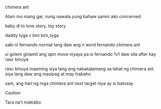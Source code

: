 chimera ant

Alam mo mang gar, nung nawala yung bahaw samin ako concerned

baby di to love story, toy story

daddy tyga x bini
bini_tyga

sabi ni fernando normal lang daw ang n word
fernando chimera ant

si golem ginamit ang spin move
niyaya pa si fernando 1v1 daw sila after kay rasc binuya

rasc binuya inaaming siya lang ang nakakalamang sa lahat ng chimera ant
siya lang daw ang masipag at may trabaho

sam, ang hari ng mga chimera ant
next target niya ay si batosay

> [!CAUTION]
> Tara na't makiabo